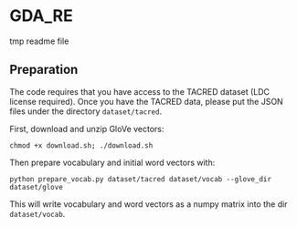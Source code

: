 # GDA_RE
tmp readme file


## Preparation
The code requires that you have access to the TACRED dataset (LDC license required). Once you have the TACRED data, please put the JSON files under the directory `dataset/tacred`.

First, download and unzip GloVe vectors:
```shell
chmod +x download.sh; ./download.sh
```

Then prepare vocabulary and initial word vectors with:
```shell
python prepare_vocab.py dataset/tacred dataset/vocab --glove_dir dataset/glove
```
This will write vocabulary and word vectors as a numpy matrix into the dir `dataset/vocab`.